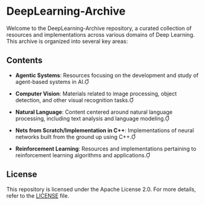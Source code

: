 # DeepLearning-Archive

Welcome to the DeepLearning-Archive repository, a curated collection of resources and implementations across various domains of Deep Learning. This archive is organized into several key areas:

## Contents

- **Agentic Systems**: Resources focusing on the development and study of agent-based systems in AI.

- **Computer Vision**: Materials related to image processing, object detection, and other visual recognition tasks.

- **Natural Language**: Content centered around natural language processing, including text analysis and language modeling.

- **Nets from Scratch/Implementation in C++**: Implementations of neural networks built from the ground up using C++.

- **Reinforcement Learning**: Resources and implementations pertaining to reinforcement learning algorithms and applications.

## License

This repository is licensed under the Apache License 2.0. For more details, refer to the [LICENSE](LICENSE) file.
